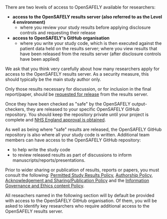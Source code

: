 There are two levels of access to OpenSAFELY available for researchers:

* **access to the OpenSAFELY results server (also referred to as the Level 4 environment)**
    * where you review your study results before applying disclosure controls and requesting their release
* **access to OpenSAFELY's GitHub organisation**
    * where you write your study code, which is then executed against the patient data held on the results server; where you view results that have been released from the results server (after disclosure controls have been applied)

We ask that you think very carefully about how many researchers apply for access to the OpenSAFELY results server. As a security measure, this should typically be the main study author only.

Only those results necessary for discussion, or for inclusion in the final report/paper, should be [requested for release](https://docs.opensafely.org/releasing-files/) from the results server.

Once they have been checked as "safe" by the OpenSAFELY output-checkers, they are released to your specific OpenSAFELY GitHub repository. You should keep the repository private until your project is complete and [NHS England approval is obtained](https://www.opensafely.org/policies-for-researchers/#acknowledgment-and-data-sharing--publication-policy).

As well as being where "safe" results are released, the OpenSAFELY GitHub repository is also where all your study code is written. Additional team members can have access to the OpenSAFELY GitHub repository:

* to help write the study code
* to review released results as part of discussions to inform manuscripts/reports/presentations.

Prior to wider sharing or publication of results, reports or papers, you must consult the following: [Permitted Study Results Policy](https://www.opensafely.org/policies-for-researchers/#permitted-study-results-policy), [Authorship Policy](https://www.opensafely.org/policies-for-researchers/#authorship-policy), [Acknowledgement and Sharing/Publication Policy](https://www.opensafely.org/policies-for-researchers/#acknowledgment-and-data-sharing--publication-policy) and the [Information Governance and Ethics content Policy](https://www.opensafely.org/policies-for-researchers/#information-governance-and-ethics-content-policy).

All reseachers named in the following section will by default be provided with access to the OpenSAFELY GitHub organisation. 
Of them, you will be asked to identify key researchers who require additional access to the OpenSAFELY results server. 
